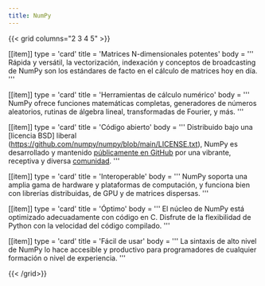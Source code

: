 ```yaml
---
title: NumPy
---
```


{{< grid columns="2 3 4 5" >}}

[[item]]
type = 'card'
title = 'Matrices N-dimensionales potentes'
body = '''
Rápida y versátil, la vectorización, indexación y conceptos de broadcasting de NumPy son los estándares de facto en el cálculo de matrices hoy en día.
'''

[[item]]
type = 'card'
title = 'Herramientas de cálculo numérico'
body = '''
NumPy ofrece funciones matemáticas completas, generadores de números aleatorios, rutinas de álgebra lineal, transformadas de Fourier, y más.
'''

[[item]]
type = 'card'
title = 'Código abierto'
body = '''
Distribuido bajo una [licencia BSD] liberal (https://github.com/numpy/numpy/blob/main/LICENSE.txt), NumPy es desarrollado y mantenido [públicamente en GitHub](https://github.com/numpy/numpy) por una vibrante, receptiva y diversa [comunidad](/comunidad).
'''

[[item]]
type = 'card'
title = 'Interoperable'
body = '''
NumPy soporta una amplia gama de hardware y plataformas de computación, y funciona bien con librerías distribuidas, de GPU y de matrices dispersas.
'''

[[item]]
type = 'card'
title = 'Óptimo'
body = '''
El núcleo de NumPy está optimizado adecuadamente con código en C. Disfrute de la flexibilidad de Python con la velocidad del código compilado.
'''

[[item]]
type = 'card'
title = 'Fácil de usar'
body = '''
La sintaxis de alto nivel de NumPy lo hace accesible y productivo para programadores de cualquier formación o nivel de experiencia.
'''

{{< /grid>}}

